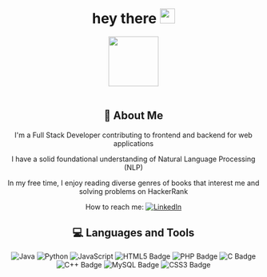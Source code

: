 <h1 align="center">
  hey there
  <img src="https://media.giphy.com/media/hvRJCLFzcasrR4ia7z/giphy.gif" width="30px"/>
</h1>
<div id="header" align="center">
  <img src="https://i.giphy.com/media/v1.Y2lkPTc5MGI3NjExZTFmZjg4bzhpdnR4OXM5MHhrajR0dmkxYjY3emQwNjd4NHpvbmZoeCZlcD12MV9pbnRlcm5hbF9naWZfYnlfaWQmY3Q9Zw/QDjpIL6oNCVZ4qzGs7/giphy.gif" width="100"/>
</div>
<br>
<div align="center">
    <h2>🚀 About Me</h2>
    <p>I'm a Full Stack Developer contributing to frontend and backend for web applications</p>
    <p>I have a solid foundational understanding of Natural Language Processing (NLP)</p>
    <p>In my free time, I enjoy reading diverse genres of books that interest me and solving problems on HackerRank</p>
    <p>How to reach me: <a href="www.linkedin.com/in/Lisa-Gihozo"><img src="https://img.shields.io/badge/LinkedIn-blue" alt="LinkedIn"/></a></p>
</div>
<div></div>
<div align="center">
    <h2> 💻 Languages and Tools</h2>
    <img src="https://img.shields.io/badge/Java-007396?style=for-the-badge&logo=java&logoColor=white" alt="Java" />
    <img src="https://img.shields.io/badge/Python-3776AB?style=for-the-badge&logo=python&logoColor=white" alt="Python"/>
    <img src="https://img.shields.io/badge/JavaScript-F7DF1E?style=for-the-badge&logo=javascript&logoColor=black" alt="JavaScript"/>
    <img src="https://img.shields.io/badge/HTML5-E34F26?style=for-the-badge&logo=html5&logoColor=white" alt="HTML5 Badge"/>
    <img src="https://img.shields.io/badge/PHP-777BB4?style=for-the-badge&logo=php&logoColor=white" alt="PHP Badge"/>
    <img src="https://img.shields.io/badge/C-A8B9CC?style=for-the-badge&logo=c&logoColor=white" alt="C Badge"/>
    <img src="https://img.shields.io/badge/C++-00599C?style=for-the-badge&logo=c%2B%2B&logoColor=white" alt="C++ Badge"/>
    <img src="https://img.shields.io/badge/MySQL-4479A1?style=for-the-badge&logo=mysql&logoColor=white" alt="MySQL Badge"/>
    <img src="https://img.shields.io/badge/CSS3-1572B6?style=for-the-badge&logo=css3&logoColor=white" alt="CSS3 Badge"/>
</div>

